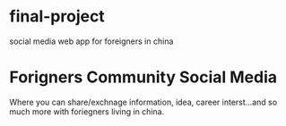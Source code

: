 # final-project

social media web app for foreigners in china

# Forigners Community Social Media

Where you can share/exchnage information, idea, career interst...and
so much more with foriegners living in china.
